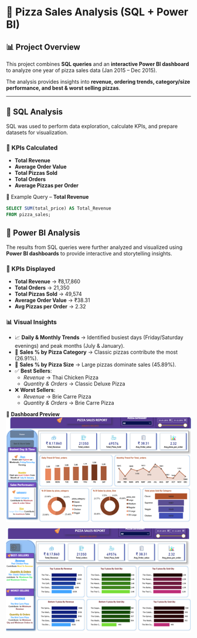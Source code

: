 # 🍕 Pizza Sales Analysis (SQL + Power BI)  

## 📊 Project Overview  
This project combines **SQL queries** and an **interactive Power BI dashboard** to analyze one year of pizza sales data (Jan 2015 – Dec 2015).  

The analysis provides insights into **revenue, ordering trends, category/size performance, and best & worst selling pizzas**.  

---

## 🔹 SQL Analysis  

SQL was used to perform data exploration, calculate KPIs, and prepare datasets for visualization.  

### 📌 KPIs Calculated  
- **Total Revenue**  
- **Average Order Value**  
- **Total Pizzas Sold**  
- **Total Orders**  
- **Average Pizzas per Order**  

📌 Example Query – **Total Revenue**  
```sql
SELECT SUM(total_price) AS Total_Revenue 
FROM pizza_sales;
```




## 🔹 Power BI Analysis  

The results from SQL queries were further analyzed and visualized using **Power BI dashboards** to provide interactive and storytelling insights.  

### 📌 KPIs Displayed  
- **Total Revenue** → ₹8,17,860  
- **Total Orders** → 21,350  
- **Total Pizzas Sold** → 49,574  
- **Average Order Value** → ₹38.31  
- **Avg Pizzas per Order** → 2.32  

### 📊 Visual Insights  
- 📈 **Daily & Monthly Trends** → Identified busiest days (Friday/Saturday evenings) and peak months (July & January).  
- 🥇 **Sales % by Pizza Category** → Classic pizzas contribute the most (26.91%).  
- 🍕 **Sales % by Pizza Size** → Large pizzas dominate sales (45.89%).  
- ✅ **Best Sellers**:  
  - *Revenue* → Thai Chicken Pizza  
  - *Quantity & Orders* → Classic Deluxe Pizza  
- ❌ **Worst Sellers**:  
  - *Revenue* → Brie Carre Pizza  
  - *Quantity & Orders* → Brie Carre Pizza  

📌 **Dashboard Preview**  
![Pizza Sales Dashboard](d1.png)  

![Best & Worst Seller Dashboard](d2.png)  
